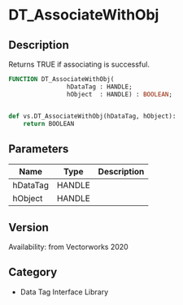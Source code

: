 # DT_AssociateWithObj

## Description
Returns TRUE if associating is successful.

```pascal
FUNCTION DT_AssociateWithObj(
				hDataTag : HANDLE;
				hObject  : HANDLE) : BOOLEAN;
```

```python

def vs.DT_AssociateWithObj(hDataTag, hObject):
    return BOOLEAN
```

## Parameters
|Name|Type|Description|
|---|---|---|
|hDataTag|HANDLE||
|hObject|HANDLE||

## Version
Availability: from Vectorworks 2020
## Category
* Data Tag Interface Library

